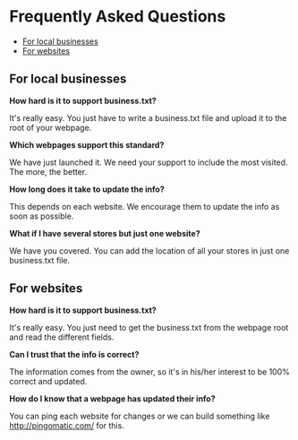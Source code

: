 Frequently Asked Questions
==========================

* [For local businesses](#-for-local-business)
* [For websites](#-for-websites)


For local businesses
--------------------

**How hard is it to support business.txt?**

It's really easy. You just have to write a business.txt file and upload it to the root of your webpage.

**Which webpages support this standard?**

We have just launched it. We need your support to include the most visited. The more, the better.

**How long does it take to update the info?**

This depends on each website. We encourage them to update the info as soon as possible.

**What if I have several stores but just one website?**

We have you covered. You can add the location of all your stores in just one business.txt file.


For websites
------------

**How hard is it to support business.txt?**

It's really easy. You just need to get the business.txt from the webpage root and read the different fields.

**Can I trust that the info is correct?**

The information comes from the owner, so it's in his/her interest to be 100% correct and updated.

**How do I know that a webpage has updated their info?**

You can ping each website for changes or we can build something like http://pingomatic.com/ for this.

